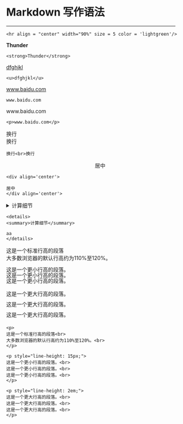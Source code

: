 # Markdown 写作语法

<hr align = "center" width="90%" size = 5 color = 'lightgreen'/>

```
<hr align = "center" width="90%" size = 5 color = 'lightgreen'/>
```

<strong>Thunder</strong>

`<strong>Thunder</strong>`

<u>dfghjkl</u>

```<u>dfghjkl</u>```

www.baidu.com

`www.baidu.com`

<p>www.baidu.com</p>

```<p>www.baidu.com</p>```

换行<br>换行

`换行<br>换行`

<div align='center'>

居中
</div align='center'>

```
<div align='center'>

居中
</div align='center'>
```

<details>
<summary>计算细节</summary>

aa
</details>

```
<details>
<summary>计算细节</summary>

aa
</details>
```

<p>
这是一个标准行高的段落<br> 
大多数浏览器的默认行高约为110%至120%。<br>
</p>

<p style="line-height: 15px;">
这是一个更小行高的段落。<br> 
这是一个更小行高的段落。<br> 
这是一个更小行高的段落。<br> 
</p>

<p style="line-height: 2em;">
这是一个更大行高的段落。<br> 
这是一个更大行高的段落。<br> 
这是一个更大行高的段落。<br>
</p>

```
<p>
这是一个标准行高的段落<br> 
大多数浏览器的默认行高约为110%至120%。<br>
</p>

<p style="line-height: 15px;">
这是一个更小行高的段落。<br> 
这是一个更小行高的段落。<br> 
这是一个更小行高的段落。<br> 
</p>

<p style="line-height: 2em;">
这是一个更大行高的段落。<br> 
这是一个更大行高的段落。<br> 
这是一个更大行高的段落。<br>
</p>
```
